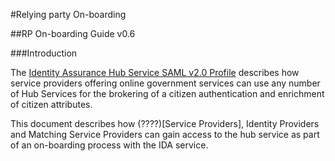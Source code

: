 #Relying party On-boarding

##RP On-boarding Guide v0.6

###Introduction

The [Identity Assurance Hub Service SAML v2.0 Profile](https://www.gov.uk/government/uploads/system/uploads/attachment_data/file/263459/Identity_Assurance_Hub_Service_Profile_v1.1a.pdf) describes how service providers offering online government services can use any number of Hub Services for the brokering of a citizen authentication and enrichment of citizen attributes. 

This document describes how (????)[Service Providers], Identity Providers and Matching Service Providers can gain access to the hub service as part of an on-boarding process with the IDA service. 


